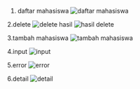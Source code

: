 1. daftar mahasiswa
![daftar mahasiswa](https://github.com/user-attachments/assets/f6c33bab-9f8d-4b28-af81-b5af4e1223d1)

2.delete
![delete](https://github.com/user-attachments/assets/b318ec7e-0714-4a24-8398-c847b908d25c)
hasil
![hasil delete](https://github.com/user-attachments/assets/9316d15b-f815-4719-89b9-a50e930e6787)

3.tambah mahasiswa
![tambah mahasiswa](https://github.com/user-attachments/assets/5be7b54b-6267-4e12-9fd3-1711bb80a0d4)

4.input
![input](https://github.com/user-attachments/assets/3ae57854-c159-4923-b60b-4c5e87af9509)

5.error
![error](https://github.com/user-attachments/assets/2f3de674-0428-4dc3-b8e8-efec191f3739)

6.detail
![detail](https://github.com/user-attachments/assets/31e02019-6443-4a23-9c16-b941e962824e)

